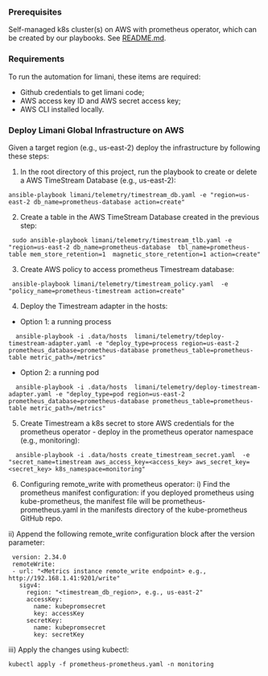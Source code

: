 ### Prerequisites
Self-managed k8s cluster(s) on AWS with prometheus operator, which can be created by our playbooks. See [README.md](../README.md).

### Requirements
To run the automation for limani, these items are required:
- Github credentials to get limani code;
- AWS access key ID and AWS secret access key;
- AWS CLI installed locally.


### Deploy Limani Global Infrastructure on AWS

Given a target region (e.g., us-east-2) deploy the infrastructure by following these steps:

1. In the root directory of this project, run the playbook to create or delete a AWS TimeStream Database (e.g., us-east-2):

```shell
ansible-playbook limani/telemetry/timestream_db.yaml -e "region=us-east-2 db_name=prometheus-database action=create"
```

2. Create a table in the AWS TimeStream Database created in the previous step:

```shell
 sudo ansible-playbook limani/telemetry/timestream_tlb.yaml -e "region=us-east-2 db_name=prometheus-database  tbl_name=prometheus-table mem_store_retention=1  magnetic_store_retention=1 action=create"
```

3. Create AWS policy to access prometheus Timestream database:
```shell
 ansible-playbook limani/telemetry/timestream_policy.yaml  -e "policy_name=prometheus-timestream action=create"
```

4. Deploy the Timestream adapter in the hosts:

- Option 1: a running process
```shell
  ansible-playbook -i .data/hosts  limani/telemetry/tdeploy-timestream-adapter.yaml -e "deploy_type=process region=us-east-2 prometheus_database=prometheus-database prometheus_table=prometheus-table metric_path=/metrics"
```

- Option 2: a running pod
```shell
  ansible-playbook -i .data/hosts  limani/telemetry/deploy-timestream-adapter.yaml -e "deploy_type=pod region=us-east-2 prometheus_database=prometheus-database prometheus_table=prometheus-table metric_path=/metrics"
```

5. Create Timestream a k8s secret to store AWS credentials for the prometheus operator - deploy in the prometheus operator namespace (e.g., monitoring):
```shell
  ansible-playbook -i .data/hosts create_timestream_secret.yaml  -e "secret_name=timestream aws_access_key=<access_key> aws_secret_key=<secret_key> k8s_namespace=monitoring"
```

6. Configuring remote_write with prometheus operator:
 i) Find the prometheus manifest configuration: if you deployed prometheus using kube-prometheus, the manifest file will be prometheus-prometheus.yaml in the manifests directory of the kube-prometheus GitHub repo.


 ii) Append the following remote_write configuration block after the version parameter:

 ```shell
  version: 2.34.0
  remoteWrite:
  - url: "<Metrics instance remote_write endpoint> e.g., http://192.168.1.41:9201/write"
    sigv4:
      region: "<timestream_db_region>, e.g., us-east-2"
      accessKey:
        name: kubepromsecret
        key: accessKey
      secretKey:
        name: kubepromsecret
        key: secretKey
 ```

iii) Apply the changes using kubectl:

 ```shell
kubectl apply -f prometheus-prometheus.yaml -n monitoring
```
